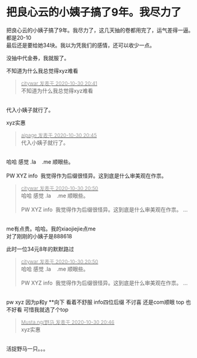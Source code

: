 # 把良心云的小姨子搞了9年。我尽力了


把良心云的小姨子搞了9年。我尽力了，这几天抽的卷都用完了，运气差得一逼。都是20-10<img src="static/image/smiley/yct/021.gif" smilieid="37" border="0" alt="" /> <br />
最后还是要给她34块。我以为凭我们的感情，还可以收少一点。<img src="static/image/smiley/yct/003.gif" smilieid="50" border="0" alt="" /> 

没抽中代金券，我就服了。

不知道为什么我总觉得xyz难看

<div class="quote"><blockquote><font size="2"><a href="https://www.hostloc.com/forum.php?mod=redirect&amp;goto=findpost&amp;pid=9377235&amp;ptid=760377" target="_blank"><font color="#999999">citywar 发表于 2020-10-30 20:41</font></a></font><br />
不知道为什么我总觉得xyz难看</blockquote></div><br />
代入小姨子就行了。

xyz实惠&nbsp; &nbsp;&nbsp; &nbsp;&nbsp; &nbsp;&nbsp; &nbsp;&nbsp; &nbsp;&nbsp; &nbsp;&nbsp; &nbsp;&nbsp; &nbsp;&nbsp; &nbsp;&nbsp; &nbsp;&nbsp;&nbsp;

<div class="quote"><blockquote><font size="2"><a href="https://www.hostloc.com/forum.php?mod=redirect&amp;goto=findpost&amp;pid=9377262&amp;ptid=760377" target="_blank"><font color="#999999">aipage 发表于 2020-10-30 20:45</font></a></font><br />
代入小姨子就行了。</blockquote></div><br />
哈哈 感觉 .la&nbsp; &nbsp; .me 顺眼些。<br />
<br />
PW XYZ info&nbsp;&nbsp;我觉得作为后缀很怪异。这到底是什么审美观在作祟。

<div class="quote"><blockquote><font size="2"><a href="https://www.hostloc.com/forum.php?mod=redirect&amp;goto=findpost&amp;pid=9377303&amp;ptid=760377" target="_blank"><font color="#999999">citywar 发表于 2020-10-30 20:50</font></a></font><br />
哈哈 感觉 .la&nbsp; &nbsp; .me 顺眼些。<br />
<br />
PW XYZ info&nbsp;&nbsp;我觉得作为后缀很怪异。这到底是什么审美观在作祟。 ...</blockquote></div><br />
me有点贵。哈哈。我的xiaojiejie点me<br />
对了刚刚的小姨子是888618<img src="static/image/smiley/yct/010.gif" smilieid="41" border="0" alt="" />

此时一位34元8年的默默路过

<div class="quote"><blockquote><font size="2"><a href="https://www.hostloc.com/forum.php?mod=redirect&amp;goto=findpost&amp;pid=9377303&amp;ptid=760377" target="_blank"><font color="#999999">citywar 发表于 2020-10-30 20:50</font></a></font><br />
哈哈 感觉 .la&nbsp; &nbsp; .me 顺眼些。<br />
<br />
PW XYZ info&nbsp;&nbsp;我觉得作为后缀很怪异。这到底是什么审美观在作祟。 ...</blockquote></div><br />
pw xyz 因为p和y **向下 看着不舒服 info四位后缀 不讨喜 还是com顺眼 top 也不好看 可惜我就选了个top<img src="static/image/smiley/yct/020.gif" smilieid="47" border="0" alt="" />

<div class="quote"><blockquote><font size="2"><a href="https://www.hostloc.com/forum.php?mod=redirect&amp;goto=findpost&amp;pid=9377276&amp;ptid=760377" target="_blank"><font color="#999999">Musta.ng/野马 发表于 2020-10-30 20:46</font></a></font><br />
xyz实惠</blockquote></div><br />
活捉野马一只。。。&nbsp; &nbsp;&nbsp; &nbsp;&nbsp; &nbsp;&nbsp; &nbsp;&nbsp; &nbsp;&nbsp; &nbsp;&nbsp; &nbsp;&nbsp; &nbsp;&nbsp; &nbsp;&nbsp; &nbsp;
